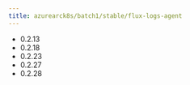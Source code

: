 ```yaml
---
title: azurearck8s/batch1/stable/flux-logs-agent
---
```

- 0.2.13
- 0.2.18
- 0.2.23
- 0.2.27
- 0.2.28

